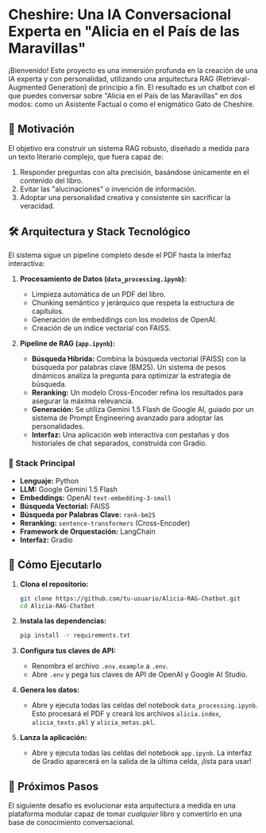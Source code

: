 #  Cheshire: Una IA Conversacional Experta en "Alicia en el País de las Maravillas"

¡Bienvenido! Este proyecto es una inmersión profunda en la creación de una IA experta y con personalidad, utilizando una arquitectura RAG (Retrieval-Augmented Generation) de principio a fin. El resultado es un chatbot con el que puedes conversar sobre "Alicia en el País de las Maravillas" en dos modos: como un Asistente Factual o como el enigmático Gato de Cheshire.


## 🎯 Motivación

El objetivo era construir un sistema RAG robusto, diseñado a medida para un texto literario complejo, que fuera capaz de:
1.  Responder preguntas con alta precisión, basándose únicamente en el contenido del libro.
2.  Evitar las "alucinaciones" o invención de información.
3.  Adoptar una personalidad creativa y consistente sin sacrificar la veracidad.

## 🛠️ Arquitectura y Stack Tecnológico

El sistema sigue un pipeline completo desde el PDF hasta la interfaz interactiva:

1.  **Procesamiento de Datos (`data_processing.ipynb`):**
    - Limpieza automática de un PDF del libro.
    - Chunking semántico y jerárquico que respeta la estructura de capítulos.
    - Generación de embeddings con los modelos de OpenAI.
    - Creación de un índice vectorial con FAISS.

2.  **Pipeline de RAG (`app.ipynb`):**
    - **Búsqueda Híbrida:** Combina la búsqueda vectorial (FAISS) con la búsqueda por palabras clave (BM25). Un sistema de pesos dinámicos analiza la pregunta para optimizar la estrategia de búsqueda.
    - **Reranking:** Un modelo Cross-Encoder refina los resultados para asegurar la máxima relevancia.
    - **Generación:** Se utiliza Gemini 1.5 Flash de Google AI, guiado por un sistema de Prompt Engineering avanzado para adoptar las personalidades.
    - **Interfaz:** Una aplicación web interactiva con pestañas y dos historiales de chat separados, construida con Gradio.

### 🚀 Stack Principal
- **Lenguaje:** Python
- **LLM:** Google Gemini 1.5 Flash
- **Embeddings:** OpenAI `text-embedding-3-small`
- **Búsqueda Vectorial:** FAISS
- **Búsqueda por Palabras Clave:** `rank-bm25`
- **Reranking:** `sentence-transformers` (Cross-Encoder)
- **Framework de Orquestación:** LangChain
- **Interfaz:** Gradio

## 🚀 Cómo Ejecutarlo

1.  **Clona el repositorio:**
    ```bash
    git clone https://github.com/tu-usuario/Alicia-RAG-Chatbot.git
    cd Alicia-RAG-Chatbot
    ```
2.  **Instala las dependencias:**
    ```bash
    pip install -r requirements.txt
    ```
3.  **Configura tus claves de API:**
    - Renombra el archivo `.env.example` a `.env`.
    - Abre `.env` y pega tus claves de API de OpenAI y Google AI Studio.

4.  **Genera los datos:**
    - Abre y ejecuta todas las celdas del notebook `data_processing.ipynb`. Esto procesará el PDF y creará los archivos `alicia.index`, `alicia_texts.pkl` y `alicia_metas.pkl`.

5.  **Lanza la aplicación:**
    - Abre y ejecuta todas las celdas del notebook `app.ipynb`. La interfaz de Gradio aparecerá en la salida de la última celda, ¡lista para usar!

## 🔮 Próximos Pasos

El siguiente desafío es evolucionar esta arquitectura a medida en una plataforma modular capaz de tomar *cualquier* libro y convertirlo en una base de conocimiento conversacional.
